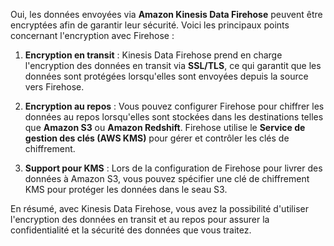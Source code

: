Oui, les données envoyées via **Amazon Kinesis Data Firehose** peuvent être encryptées afin de garantir leur sécurité. Voici les principaux points concernant l'encryption avec Firehose :

1. **Encryption en transit** : Kinesis Data Firehose prend en charge l'encryption des données en transit via **SSL/TLS**, ce qui garantit que les données sont protégées lorsqu'elles sont envoyées depuis la source vers Firehose.

2. **Encryption au repos** : Vous pouvez configurer Firehose pour chiffrer les données au repos lorsqu'elles sont stockées dans les destinations telles que **Amazon S3** ou **Amazon Redshift**. Firehose utilise le **Service de gestion des clés (AWS KMS)** pour gérer et contrôler les clés de chiffrement.

3. **Support pour KMS** : Lors de la configuration de Firehose pour livrer des données à Amazon S3, vous pouvez spécifier une clé de chiffrement KMS pour protéger les données dans le seau S3.

En résumé, avec Kinesis Data Firehose, vous avez la possibilité d'utiliser l'encryption des données en transit et au repos pour assurer la confidentialité et la sécurité des données que vous traitez.
